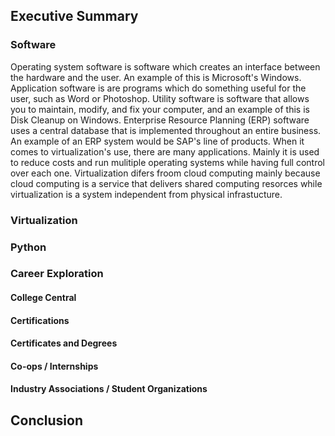 ## Executive Summary
### Software
Operating system software is software which creates an interface between the hardware and the user. An example of this is Microsoft's Windows. Application software is are programs which do something useful for the user, such as Word or Photoshop. Utility software is software that allows you to maintain, modify, and fix your computer, and an example of this is Disk Cleanup on Windows. Enterprise Resource Planning (ERP) software uses a central database that is implemented throughout an entire business. An example of an ERP system would be SAP's line of products. When it comes to virtualization's use, there are many applications. Mainly it is used to reduce costs and run mulitiple operating systems while having full control over each one. Virtualization difers froom cloud computing mainly because cloud computing is a service that delivers shared computing resorces while virtualization is a system independent from physical infrastucture.   
### Virtualization
### Python
### Career Exploration
#### College Central
#### Certifications
#### Certificates and Degrees
#### Co-ops / Internships
#### Industry Associations / Student Organizations
## Conclusion
